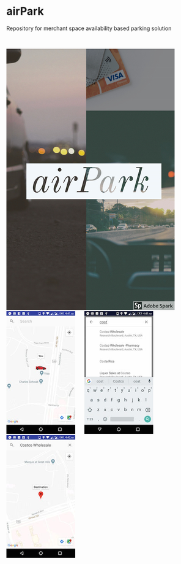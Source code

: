 # airPark
Repository for merchant space availability based parking solution

<br>  

![ScreenShot](/screenshots/background.jpg) &nbsp;&nbsp;&nbsp;&nbsp; ![ScreenShot](/screenshots/mapScreen.jpeg) &nbsp;&nbsp;&nbsp;&nbsp; ![ScreenShot](/screenshots/mapScreen1.jpeg) &nbsp;&nbsp;&nbsp;&nbsp; ![ScreenShot](/screenshots/mapScreen2.jpeg) 
